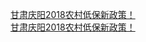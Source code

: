   
[甘肃庆阳2018农村低保新政策！](http://www.dianyue.me/archives/506/dkwyk5z6812728c5/)  
[甘肃庆阳2018农村低保新政策！](http://www.dianyue.me/archives/180/8xbzmrv8ohq5i138/)